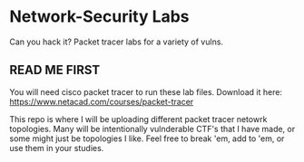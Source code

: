 # Network-Security Labs
Can you hack it? Packet tracer labs for a variety of vulns.
## READ ME FIRST ##

You will need cisco packet tracer to run these lab files. Download it here: https://www.netacad.com/courses/packet-tracer

This repo is where I will be uploading different packet tracer netowrk topologies. Many will be intentionally vulnderable CTF's that I have made, or some might just be topologies I like. Feel free to break 'em, add to 'em, or use
them in your studies. 
